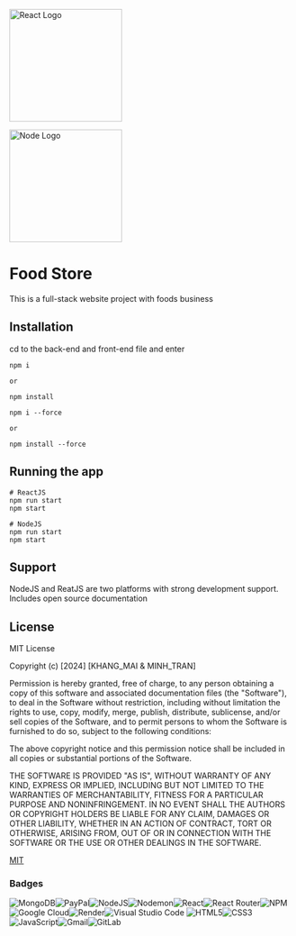<div display="flex">
<p >
  <a href="https://react.dev/" target="blank"><img src="https://encrypted-tbn3.gstatic.com/images?q=tbn:ANd9GcT16vz4pccwQOPreYZq1aHnHtvMJbxCPYQKQI7h1rm7foyIES9M" width="200" alt="React Logo" /></a>
</p>

<p >
  <a href="https://nodejs.org/en/" target="blank"><img src="https://upload.wikimedia.org/wikipedia/commons/thumb/d/d9/Node.js_logo.svg/1200px-Node.js_logo.svg.png" width="200" alt="Node Logo" /></a>
</p>
</div>

# Food Store

This is a full-stack website project with foods business

## Installation

cd to the back-end and front-end file and enter

```backend
npm i

or

npm install
```

```frontend
npm i --force

or

npm install --force
```

## Running the app

```reactjs and nodejs
# ReactJS
npm run start
npm start

# NodeJS
npm run start
npm start

```

## Support

NodeJS and ReatJS are two platforms with strong development support. Includes open source documentation

## License

MIT License

Copyright (c) [2024] [KHANG_MAI & MINH_TRAN]

Permission is hereby granted, free of charge, to any person obtaining a copy
of this software and associated documentation files (the "Software"), to deal
in the Software without restriction, including without limitation the rights
to use, copy, modify, merge, publish, distribute, sublicense, and/or sell
copies of the Software, and to permit persons to whom the Software is
furnished to do so, subject to the following conditions:

The above copyright notice and this permission notice shall be included in all
copies or substantial portions of the Software.

THE SOFTWARE IS PROVIDED "AS IS", WITHOUT WARRANTY OF ANY KIND, EXPRESS OR
IMPLIED, INCLUDING BUT NOT LIMITED TO THE WARRANTIES OF MERCHANTABILITY,
FITNESS FOR A PARTICULAR PURPOSE AND NONINFRINGEMENT. IN NO EVENT SHALL THE
AUTHORS OR COPYRIGHT HOLDERS BE LIABLE FOR ANY CLAIM, DAMAGES OR OTHER
LIABILITY, WHETHER IN AN ACTION OF CONTRACT, TORT OR OTHERWISE, ARISING FROM,
OUT OF OR IN CONNECTION WITH THE SOFTWARE OR THE USE OR OTHER DEALINGS IN THE
SOFTWARE.

[MIT](https://choosealicense.com/licenses/mit/)

### Badges

![MongoDB](https://img.shields.io/badge/MongoDB-%234ea94b.svg?style=for-the-badge&logo=mongodb&logoColor=white)![PayPal](https://img.shields.io/badge/PayPal-00457C?style=for-the-badge&logo=paypal&logoColor=white)![NodeJS](https://img.shields.io/badge/node.js-6DA55F?style=for-the-badge&logo=node.js&logoColor=white)![Nodemon](https://img.shields.io/badge/NODEMON-%23323330.svg?style=for-the-badge&logo=nodemon&logoColor=%BBDEAD)![React](https://img.shields.io/badge/react-%2320232a.svg?style=for-the-badge&logo=react&logoColor=%2361DAFB)![React Router](https://img.shields.io/badge/React_Router-CA4245?style=for-the-badge&logo=react-router&logoColor=white)![NPM](https://img.shields.io/badge/NPM-%23CB3837.svg?style=for-the-badge&logo=npm&logoColor=white)![Google Cloud](https://img.shields.io/badge/GoogleCloud-%234285F4.svg?style=for-the-badge&logo=google-cloud&logoColor=white)![Render](https://img.shields.io/badge/Render-%46E3B7.svg?style=for-the-badge&logo=render&logoColor=white)![Visual Studio Code](https://img.shields.io/badge/Visual%20Studio%20Code-0078d7.svg?style=for-the-badge&logo=visual-studio-code&logoColor=white) ![HTML5](https://img.shields.io/badge/html5-%23E34F26.svg?style=for-the-badge&logo=html5&logoColor=white)![CSS3](https://img.shields.io/badge/css3-%231572B6.svg?style=for-the-badge&logo=css3&logoColor=white)![JavaScript](https://img.shields.io/badge/javascript-%23323330.svg?style=for-the-badge&logo=javascript&logoColor=%23F7DF1E)![Gmail](https://img.shields.io/badge/Gmail-D14836?style=for-the-badge&logo=gmail&logoColor=white)![GitLab](https://img.shields.io/badge/gitlab-%23181717.svg?style=for-the-badge&logo=gitlab&logoColor=white)
